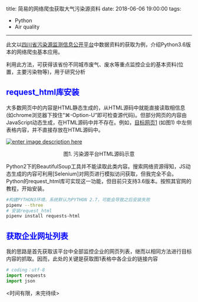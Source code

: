 title: 简易的网络爬虫获取大气污染源资料
date: 2018-06-06 19:00:00
tags: 
- Python
- Air quality

---

此文以[四川省污染源监测信息公开平台](http://182.148.109.183)中数据资料的获取为例，介绍Python3.6版本的网络爬虫基本应用。

利用此方法，可获得该省份不同城市废气、废水等重点监控企业的基本资料(位置，主要污染物等)，用于研究分析

<!--more-->

## <font color="blue"> request_html库安装 </font> 

大多数网页中的内容是HTML静态生成的，从HTML源码中就能直接读取相信息(如chrome浏览器下按住“⌘-Option-U”即可检查源代码)。但部分网页的内容由JavaScript动态生成，在HTML源码中并不存在。例如，[目标网页1](http://182.148.109.184/gisnavigation!citysuriverPage.action?regioncode=510300) (如图1) 中左侧表格内容，并不直接存放在HTML源码中。

[![enter image description here][1]][1]


[1]: https://i.stack.imgur.com/T8Vyg.png

<center>图1. 污染源平台HTML源码示意</center> 

Python2下的BeautifulSoup工具并不能读取此类内容。搜索网络资源得知，JS动态生成的内容可利用[Selenium]对网页进行模拟访问获取，但我完全不会。Python的request_html库可实现这一功能，但目前只支持3.6版本。按照其官网的教程，开始安装。

```bash
#构建PYTHON3环境，系统默认为PYTHON 2.7，可能会导致之后安装失败
pipenv --three
# 安装request_html
pipenv install requests-html
```

## <font color="blue">获取企业网址列表</font>

我的思路是首先获取该平台中全部监控企业的网页列表，继而以相同方法进行目标内容的抓取。因而，此处的关键是获取图1表格中各企业的链接内容

```python
# coding：utf-8
import requests
import json

```

<时间有限，未完待续>